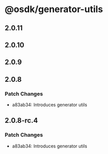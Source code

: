 # @osdk/generator-utils

## 2.0.11

## 2.0.10

## 2.0.9

## 2.0.8

### Patch Changes

- a83ab34: Introduces generator utils

## 2.0.8-rc.4

### Patch Changes

- a83ab34: Introduces generator utils
